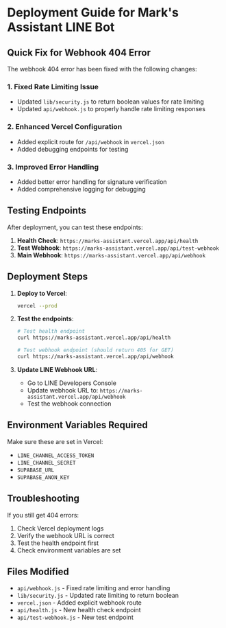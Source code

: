 # Deployment Guide for Mark's Assistant LINE Bot

## Quick Fix for Webhook 404 Error

The webhook 404 error has been fixed with the following changes:

### 1. Fixed Rate Limiting Issue

- Updated `lib/security.js` to return boolean values for rate limiting
- Updated `api/webhook.js` to properly handle rate limiting responses

### 2. Enhanced Vercel Configuration

- Added explicit route for `/api/webhook` in `vercel.json`
- Added debugging endpoints for testing

### 3. Improved Error Handling

- Added better error handling for signature verification
- Added comprehensive logging for debugging

## Testing Endpoints

After deployment, you can test these endpoints:

1. **Health Check**: `https://marks-assistant.vercel.app/api/health`
2. **Test Webhook**: `https://marks-assistant.vercel.app/api/test-webhook`
3. **Main Webhook**: `https://marks-assistant.vercel.app/api/webhook`

## Deployment Steps

1. **Deploy to Vercel**:

   ```bash
   vercel --prod
   ```

2. **Test the endpoints**:

   ```bash
   # Test health endpoint
   curl https://marks-assistant.vercel.app/api/health

   # Test webhook endpoint (should return 405 for GET)
   curl https://marks-assistant.vercel.app/api/webhook
   ```

3. **Update LINE Webhook URL**:
   - Go to LINE Developers Console
   - Update webhook URL to: `https://marks-assistant.vercel.app/api/webhook`
   - Test the webhook connection

## Environment Variables Required

Make sure these are set in Vercel:

- `LINE_CHANNEL_ACCESS_TOKEN`
- `LINE_CHANNEL_SECRET`
- `SUPABASE_URL`
- `SUPABASE_ANON_KEY`

## Troubleshooting

If you still get 404 errors:

1. Check Vercel deployment logs
2. Verify the webhook URL is correct
3. Test the health endpoint first
4. Check environment variables are set

## Files Modified

- `api/webhook.js` - Fixed rate limiting and error handling
- `lib/security.js` - Updated rate limiting to return boolean
- `vercel.json` - Added explicit webhook route
- `api/health.js` - New health check endpoint
- `api/test-webhook.js` - New test endpoint
